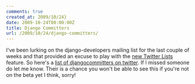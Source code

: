 ```yaml
---
comments: true
created_at: 2009/10/24}
date: 2009-10-24T00:00:00Z
title: Django Committers
url: /2009/10/24/django-committers/
---
```


I've been lurking on the django-developers mailing list for the last couple of weeks and that provided an excuse to play with the [new Twitter Lists](http://blog.twitter.com/2009/09/soon-to-launch-lists.html) feature. So here's a [list of djangocommitters on twitter](http://twitter.com/garethr/djangocommitters). If I missed someone do let me know. Their is a chance you won't be able to see this if you're not on the beta yet I think, sorry!
